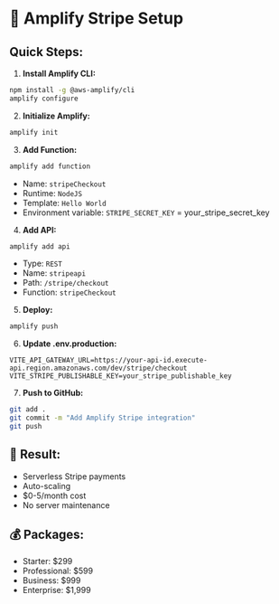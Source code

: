 # 🚀 Amplify Stripe Setup

## Quick Steps:

1. **Install Amplify CLI:**
```bash
npm install -g @aws-amplify/cli
amplify configure
```

2. **Initialize Amplify:**
```bash
amplify init
```

3. **Add Function:**
```bash
amplify add function
```
- Name: `stripeCheckout`
- Runtime: `NodeJS`
- Template: `Hello World`
- Environment variable: `STRIPE_SECRET_KEY` = your_stripe_secret_key

4. **Add API:**
```bash
amplify add api
```
- Type: `REST`
- Name: `stripeapi`
- Path: `/stripe/checkout`
- Function: `stripeCheckout`

5. **Deploy:**
```bash
amplify push
```

6. **Update .env.production:**
```
VITE_API_GATEWAY_URL=https://your-api-id.execute-api.region.amazonaws.com/dev/stripe/checkout
VITE_STRIPE_PUBLISHABLE_KEY=your_stripe_publishable_key
```

7. **Push to GitHub:**
```bash
git add .
git commit -m "Add Amplify Stripe integration"
git push
```

## 🎯 Result:
- Serverless Stripe payments
- Auto-scaling
- $0-5/month cost
- No server maintenance

## 💰 Packages:
- Starter: $299
- Professional: $599
- Business: $999
- Enterprise: $1,999
